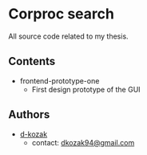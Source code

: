 # Corproc search

All source code related to my thesis. 

## Contents

* frontend-prototype-one
    * First design prototype of the GUI 

## Authors
* [d-kozak](https://github.com/d-kozak/)
    * contact: [dkozak94@gmail.com](mailto:dkozak94@gmail.com)